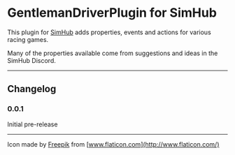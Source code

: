 # GentlemanDriverPlugin for SimHub

This plugin for [SimHub](https://www.simhubdash.com/) adds properties, events and actions for various racing games.

Many of the properties available come from suggestions and ideas in the SimHub Discord.

---

## Changelog

### 0.0.1

Initial pre-release

---

Icon made by [Freepik](https://www.flaticon.com/authors/freepik) from [www.flaticon.com](http://www.flaticon.com/)
